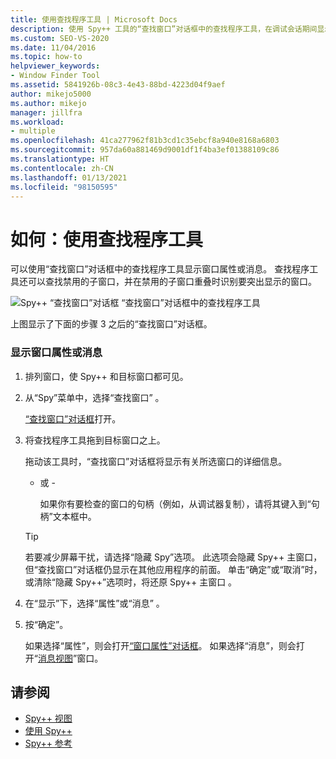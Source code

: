 ```yaml
---
title: 使用查找程序工具 | Microsoft Docs
description: 使用 Spy++ 工具的“查找窗口”对话框中的查找程序工具，在调试会话期间显示窗口属性或消息。
ms.custom: SEO-VS-2020
ms.date: 11/04/2016
ms.topic: how-to
helpviewer_keywords:
- Window Finder Tool
ms.assetid: 5841926b-08c3-4e43-88bd-4223d04f9aef
author: mikejo5000
ms.author: mikejo
manager: jillfra
ms.workload:
- multiple
ms.openlocfilehash: 41ca277962f81b3cd1c35ebcf8a940e8168a6803
ms.sourcegitcommit: 957da60a881469d9001df1f4ba3ef01388109c86
ms.translationtype: HT
ms.contentlocale: zh-CN
ms.lasthandoff: 01/13/2021
ms.locfileid: "98150595"
---
```

# <a name="how-to-use-the-finder-tool"></a>如何：使用查找程序工具
可以使用“查找窗口”对话框中的查找程序工具显示窗口属性或消息。 查找程序工具还可以查找禁用的子窗口，并在禁用的子窗口重叠时识别要突出显示的窗口。

 ![Spy&#43;&#43; “查找窗口”对话框](../debugger/media/icon_spy--_find.png "Icon_Spy++_Find") “查找窗口”对话框中的查找程序工具

 上图显示了下面的步骤 3 之后的“查找窗口”对话框。

### <a name="to-display-window-properties-or-messages"></a>显示窗口属性或消息

1. 排列窗口，使 Spy++ 和目标窗口都可见。

2. 从“Spy”菜单中，选择“查找窗口” 。

    [“查找窗口”对话框](../debugger/find-window-dialog-box.md)打开。

3. 将查找程序工具拖到目标窗口之上。

    拖动该工具时，“查找窗口”对话框将显示有关所选窗口的详细信息。

   - 或 -

     如果你有要检查的窗口的句柄（例如，从调试器复制），请将其键入到“句柄”文本框中。

   > [!TIP]
   > 若要减少屏幕干扰，请选择“隐藏 Spy”选项。 此选项会隐藏 Spy++ 主窗口，但“查找窗口”对话框仍显示在其他应用程序的前面。 单击“确定”或“取消”时，或清除“隐藏 Spy++”选项时，将还原 Spy++ 主窗口  。

4. 在“显示”下，选择“属性”或“消息”  。

5. 按“确定”。

    如果选择“属性”，则会打开[“窗口属性”对话框](../debugger/window-properties-dialog-box.md)。 如果选择“消息”，则会打开“[消息视图](../debugger/messages-view.md)”窗口。

## <a name="see-also"></a>请参阅
- [Spy++ 视图](../debugger/spy-increment-views.md)
- [使用 Spy++](../debugger/using-spy-increment.md)
- [Spy++ 参考](../debugger/spy-increment-reference.md)